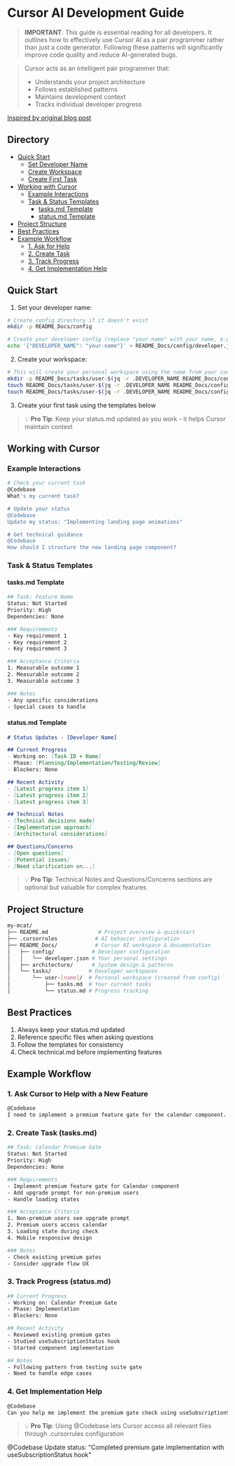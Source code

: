 # Cursor AI Development Guide

> **IMPORTANT**: This guide is essential reading for all developers. It outlines how to effectively use Cursor AI as a pair programmer rather than just a code generator. 
> Following these patterns will significantly improve code quality and reduce AI-generated bugs.

> Cursor acts as an intelligent pair programmer that:
>- Understands your project architecture
>- Follows established patterns
>- Maintains development context
>- Tracks individual developer progress

[Inspired by original blog post](https://medium.com/@vrknetha/the-ultimate-guide-to-ai-powered-development-with-cursor-from-chaos-to-clean-code-fc679973bbc4)

## Directory
- [Quick Start](#quick-start)
  - [Set Developer Name](#1-set-your-developer-name)
  - [Create Workspace](#2-create-your-workspace)
  - [Create First Task](#3-create-your-first-task)
- [Working with Cursor](#working-with-cursor)
  - [Example Interactions](#example-interactions)
  - [Task & Status Templates](#task--status-templates)
    - [tasks.md Template](#tasksmd-template)
    - [status.md Template](#statusmd-template)
- [Project Structure](#project-structure)
- [Best Practices](#best-practices)
- [Example Workflow](#example-workflow)
  - [1. Ask for Help](#1-ask-cursor-to-help-with-a-new-feature)
  - [2. Create Task](#2-create-task-tasksmd)
  - [3. Track Progress](#3-track-progress-statusmd)
  - [4. Get Implementation Help](#4-get-implementation-help)

## Quick Start
1. Set your developer name:
```bash
# Create config directory if it doesn't exist
mkdir -p README_Docs/config

# Create your developer config (replace "your-name" with your name, e.g., "dennis")
echo '{"DEVELOPER_NAME": "your-name"}' > README_Docs/config/developer.json
```

2. Create your workspace:
```bash
# This will create your personal workspace using the name from your config
mkdir -p README_Docs/tasks/user-$(jq -r .DEVELOPER_NAME README_Docs/config/developer.json)
touch README_Docs/tasks/user-$(jq -r .DEVELOPER_NAME README_Docs/config/developer.json)/tasks.md
touch README_Docs/tasks/user-$(jq -r .DEVELOPER_NAME README_Docs/config/developer.json)/status.md
```

3. Create your first task using the templates below

> 💡 **Pro Tip**: Keep your status.md updated as you work - it helps Cursor maintain context

## Working with Cursor

### Example Interactions
```bash
# Check your current task
@Codebase
What's my current task?

# Update your status
@Codebase
Update my status: "Implementing landing page animations"

# Get technical guidance
@Codebase
How should I structure the new landing page component?
```

### Task & Status Templates

#### tasks.md Template
```bash
## Task: Feature Name
Status: Not Started
Priority: High
Dependencies: None

### Requirements
- Key requirement 1
- Key requirement 2
- Key requirement 3

### Acceptance Criteria
1. Measurable outcome 1
2. Measurable outcome 2
3. Measurable outcome 3

### Notes
- Any specific considerations
- Special cases to handle
```

#### status.md Template
```markdown
# Status Updates - [Developer Name]

## Current Progress
- Working on: [Task ID + Name]
- Phase: [Planning/Implementation/Testing/Review]
- Blockers: None

## Recent Activity
- [Latest progress item 1]
- [Latest progress item 2]
- [Latest progress item 3]

## Technical Notes
- [Technical decisions made]
- [Implementation approach]
- [Architectural considerations]

## Questions/Concerns
- [Open questions]
- [Potential issues]
- [Need clarification on...]
```

> 💡 **Pro Tip**: Technical Notes and Questions/Concerns sections are optional but valuable for complex features

## Project Structure
```bash
my-mcat/
├── README.md                # Project overview & quickstart
├── .cursorrules            # AI behavior configuration
├── README_Docs/            # Cursor AI workspace & documentation
│   ├── config/            # Developer configuration
│   │   └── developer.json # Your personal settings
│   ├── architecture/      # System design & patterns
│   └── tasks/            # Developer workspaces
│       └── user-[name]/  # Personal workspace (created from config)
│           ├── tasks.md  # Your current tasks
│           └── status.md # Progress tracking
```

## Best Practices
1. Always keep your status.md updated
2. Reference specific files when asking questions
3. Follow the templates for consistency
4. Check technical.md before implementing features

## Example Workflow

### 1. Ask Cursor to Help with a New Feature
```bash
@Codebase
I need to implement a premium feature gate for the calendar component. How should I structure this?
```

### 2. Create Task (tasks.md)
```bash
## Task: Calendar Premium Gate
Status: Not Started
Priority: High
Dependencies: None

### Requirements
- Implement premium feature gate for Calendar component
- Add upgrade prompt for non-premium users
- Handle loading states

### Acceptance Criteria
1. Non-premium users see upgrade prompt
2. Premium users access calendar
3. Loading state during check
4. Mobile responsive design

### Notes
- Check existing premium gates
- Consider upgrade flow UX
```

### 3. Track Progress (status.md)
```bash
## Current Progress
- Working on: Calendar Premium Gate
- Phase: Implementation
- Blockers: None

## Recent Activity
- Reviewed existing premium gates
- Studied useSubscriptionStatus hook
- Started component implementation

## Notes
- Following pattern from testing suite gate
- Need to handle edge cases
```

### 4. Get Implementation Help
```bash
@Codebase
Can you help me implement the premium gate check using useSubscriptionStatus?
```

> 💡 **Pro Tip**: Using @Codebase lets Cursor access all relevant files through .cursorrules configuration

@Codebase
Update status: "Completed premium gate implementation with useSubscriptionStatus hook"